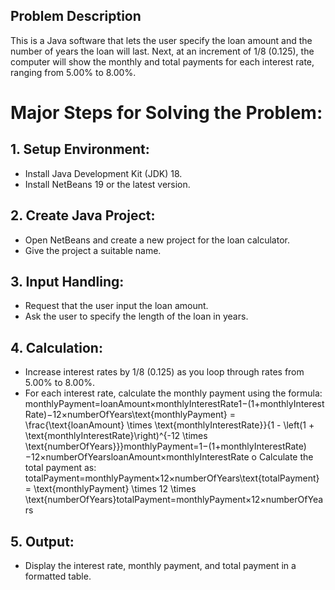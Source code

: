 ## Problem Description
This is  a Java software that lets the user specify the loan amount and the number of years the loan will last. Next, at an increment of 1/8 (0.125), the computer will show the monthly and total payments for each interest rate, ranging from 5.00% to 8.00%.

# Major Steps for Solving the Problem:
## 1.	Setup Environment:
- Install Java Development Kit (JDK) 18.
- Install NetBeans 19 or the latest version.
## 2.	Create Java Project:
- Open NetBeans and create a new project for the loan calculator.
- Give the project a suitable name.
## 3.	Input Handling:
- Request that the user input the loan amount.
- Ask the user to specify the length of the loan in years.
## 4.	Calculation:
- Increase interest rates by 1/8 (0.125) as you loop through rates from 5.00% to 8.00%.
- For each interest rate, calculate the monthly payment using the formula:
  monthlyPayment=loanAmount×monthlyInterestRate1−(1+monthlyInterestRate)−12×numberOfYears\text{monthlyPayment} = \frac{\text{loanAmount} \times \text{monthlyInterestRate}}{1 - \left(1 + \text{monthlyInterestRate}\right)^{-12 \times \text{numberOfYears}}}monthlyPayment=1−(1+monthlyInterestRate)−12×numberOfYearsloanAmount×monthlyInterestRate
o	Calculate the total payment as: totalPayment=monthlyPayment×12×numberOfYears\text{totalPayment} = \text{monthlyPayment} \times 12 \times \text{numberOfYears}totalPayment=monthlyPayment×12×numberOfYears
## 5.	Output:
- Display the interest rate, monthly payment, and total payment in a formatted table.

